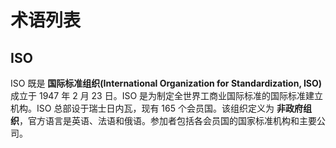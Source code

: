 # 术语列表

## ISO

ISO 既是 **国际标准组织(International Organization for Standardization, ISO)** 成立于 1947 年 2 月 23 日。ISO 是为制定全世界工商业国际标准的国际标准建立机构。ISO 总部设于瑞士日内瓦，现有 165 个会员国。该组织定义为 **非政府组织**，官方语言是英语、法语和俄语。参加者包括各会员国的国家标准机构和主要公司。

